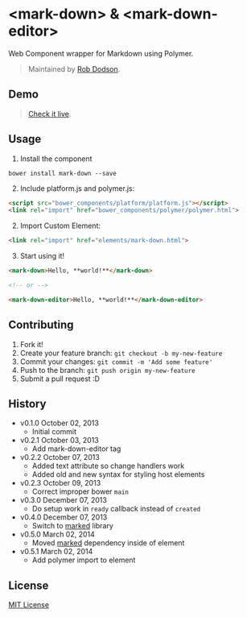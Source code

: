 # &lt;mark-down&gt; & &lt;mark-down-editor&gt;

Web Component wrapper for Markdown using Polymer.

> Maintained by [Rob Dodson](https://github.com/robdodson).

## Demo

> [Check it live](http://robdodson.github.io/mark-down).

## Usage

1. Install the component

  ```
  bower install mark-down --save
  ```

2. Include platform.js and polymer.js:

  ```html
  <script src="bower_components/platform/platform.js"></script>
  <link rel="import" href="bower_components/polymer/polymer.html">
  ```

2. Import Custom Element:

  ```html
  <link rel="import" href="elements/mark-down.html">
  ```

3. Start using it!

  ```html
  <mark-down>Hello, **world!**</mark-down>

  <!-- or -->

  <mark-down-editor>Hello, **world!**</mark-down-editor>
  ```

## Contributing

1. Fork it!
2. Create your feature branch: `git checkout -b my-new-feature`
3. Commit your changes: `git commit -m 'Add some feature'`
4. Push to the branch: `git push origin my-new-feature`
5. Submit a pull request :D

## History

* v0.1.0 October 02, 2013
  * Initial commit
* v0.2.1 October 03, 2013
  * Add mark-down-editor tag
* v0.2.2 October 07, 2013
  * Added text attribute so change handlers work
  * Added old and new syntax for styling host elements
* v0.2.3 October 09, 2013
  * Correct improper bower `main`
* v0.3.0 December 07, 2013
  * Do setup work in `ready` callback instead of `created`
* v0.4.0 December 07, 2013
  * Switch to [marked][] library
* v0.5.0 March 02, 2014
  * Moved [marked][] dependency inside of element
* v0.5.1 March 02, 2014
  * Add polymer import to element

## License

[MIT License](http://opensource.org/licenses/MIT)

[marked]: https://github.com/chjj/marked
